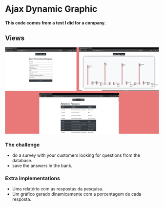 # Ajax Dynamic Graphic 

#### This code comes from a test I did for a company.


## Views
<img src="public/assets/img/php-grafico.jpg">

### The challenge
*  do a survey with your customers looking for questions from the database.
* save the answers in the bank.


### Extra implementations
* Uma relatório com as respostas da pesquisa.
* Um gráfico gerado dinamicamente com a porcentagem de cada resposta.


